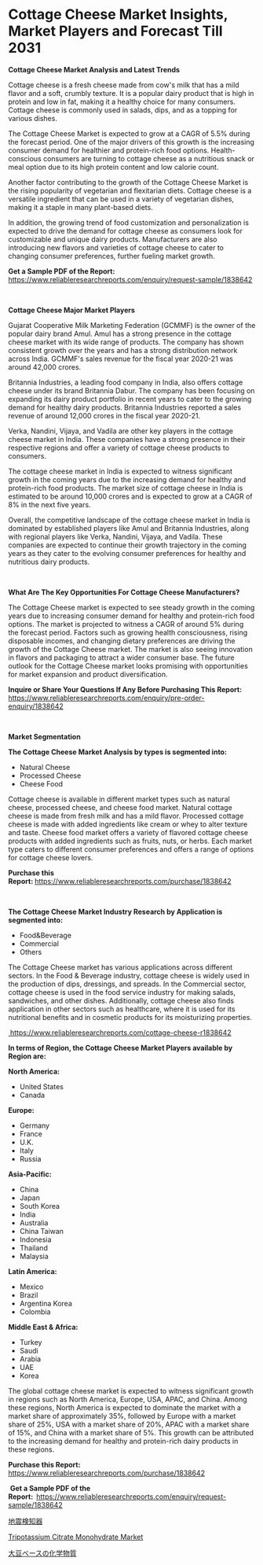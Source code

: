 <p><h1>Cottage Cheese Market Insights, Market Players and Forecast Till 2031</h1></p><p><strong>Cottage Cheese Market Analysis and Latest Trends</strong></p>
<p><p>Cottage cheese is a fresh cheese made from cow's milk that has a mild flavor and a soft, crumbly texture. It is a popular dairy product that is high in protein and low in fat, making it a healthy choice for many consumers. Cottage cheese is commonly used in salads, dips, and as a topping for various dishes.</p><p>The Cottage Cheese Market is expected to grow at a CAGR of 5.5% during the forecast period. One of the major drivers of this growth is the increasing consumer demand for healthier and protein-rich food options. Health-conscious consumers are turning to cottage cheese as a nutritious snack or meal option due to its high protein content and low calorie count.</p><p>Another factor contributing to the growth of the Cottage Cheese Market is the rising popularity of vegetarian and flexitarian diets. Cottage cheese is a versatile ingredient that can be used in a variety of vegetarian dishes, making it a staple in many plant-based diets.</p><p>In addition, the growing trend of food customization and personalization is expected to drive the demand for cottage cheese as consumers look for customizable and unique dairy products. Manufacturers are also introducing new flavors and varieties of cottage cheese to cater to changing consumer preferences, further fueling market growth.</p></p>
<p><strong>Get a Sample PDF of the Report:&nbsp;</strong> <a href="https://www.reliableresearchreports.com/enquiry/request-sample/1838642">https://www.reliableresearchreports.com/enquiry/request-sample/1838642</a></p>
<p>&nbsp;</p>
<p><strong>Cottage Cheese Major Market Players</strong></p>
<p><p>Gujarat Cooperative Milk Marketing Federation (GCMMF) is the owner of the popular dairy brand Amul. Amul has a strong presence in the cottage cheese market with its wide range of products. The company has shown consistent growth over the years and has a strong distribution network across India. GCMMF's sales revenue for the fiscal year 2020-21 was around 42,000 crores.</p><p>Britannia Industries, a leading food company in India, also offers cottage cheese under its brand Britannia Dabur. The company has been focusing on expanding its dairy product portfolio in recent years to cater to the growing demand for healthy dairy products. Britannia Industries reported a sales revenue of around 12,000 crores in the fiscal year 2020-21.</p><p>Verka, Nandini, Vijaya, and Vadila are other key players in the cottage cheese market in India. These companies have a strong presence in their respective regions and offer a variety of cottage cheese products to consumers.</p><p>The cottage cheese market in India is expected to witness significant growth in the coming years due to the increasing demand for healthy and protein-rich food products. The market size of cottage cheese in India is estimated to be around 10,000 crores and is expected to grow at a CAGR of 8% in the next five years.</p><p>Overall, the competitive landscape of the cottage cheese market in India is dominated by established players like Amul and Britannia Industries, along with regional players like Verka, Nandini, Vijaya, and Vadila. These companies are expected to continue their growth trajectory in the coming years as they cater to the evolving consumer preferences for healthy and nutritious dairy products.</p></p>
<p>&nbsp;</p>
<p><strong>What Are The Key Opportunities For Cottage Cheese Manufacturers?</strong></p>
<p><p>The Cottage Cheese market is expected to see steady growth in the coming years due to increasing consumer demand for healthy and protein-rich food options. The market is projected to witness a CAGR of around 5% during the forecast period. Factors such as growing health consciousness, rising disposable incomes, and changing dietary preferences are driving the growth of the Cottage Cheese market. The market is also seeing innovation in flavors and packaging to attract a wider consumer base. The future outlook for the Cottage Cheese market looks promising with opportunities for market expansion and product diversification.</p></p>
<p><strong>Inquire or Share Your Questions If Any Before Purchasing This Report:</strong> <a href="https://www.reliableresearchreports.com/enquiry/pre-order-enquiry/1838642">https://www.reliableresearchreports.com/enquiry/pre-order-enquiry/1838642</a></p>
<p>&nbsp;</p>
<p><strong>Market Segmentation</strong></p>
<p><strong>The Cottage Cheese Market Analysis by types is segmented into:</strong></p>
<p><ul><li>Natural Cheese</li><li>Processed Cheese</li><li>Cheese Food</li></ul></p>
<p><p>Cottage cheese is available in different market types such as natural cheese, processed cheese, and cheese food market. Natural cottage cheese is made from fresh milk and has a mild flavor. Processed cottage cheese is made with added ingredients like cream or whey to alter texture and taste. Cheese food market offers a variety of flavored cottage cheese products with added ingredients such as fruits, nuts, or herbs. Each market type caters to different consumer preferences and offers a range of options for cottage cheese lovers.</p></p>
<p><strong>Purchase this Report:&nbsp;</strong><a href="https://www.reliableresearchreports.com/purchase/1838642">https://www.reliableresearchreports.com/purchase/1838642</a></p>
<p>&nbsp;</p>
<p><strong>The Cottage Cheese Market Industry Research by Application is segmented into:</strong></p>
<p><ul><li>Food&Beverage</li><li>Commercial</li><li>Others</li></ul></p>
<p><p>The Cottage Cheese market has various applications across different sectors. In the Food & Beverage industry, cottage cheese is widely used in the production of dips, dressings, and spreads. In the Commercial sector, cottage cheese is used in the food service industry for making salads, sandwiches, and other dishes. Additionally, cottage cheese also finds application in other sectors such as healthcare, where it is used for its nutritional benefits and in cosmetic products for its moisturizing properties.</p></p>
<p><a href="https://www.reliableresearchreports.com/cottage-cheese-r1838642">&nbsp;https://www.reliableresearchreports.com/cottage-cheese-r1838642</a></p>
<p><strong>In terms of Region, the Cottage Cheese Market Players available by Region are:</strong></p>
<p>
    <p> <strong> North America: </strong>
        <ul>
            <li>United States</li>
            <li>Canada</li>
        </ul>
        </p> 
    <p> <strong> Europe: </strong>
        <ul>
            <li>Germany</li>
            <li>France</li>
            <li>U.K.</li>
            <li>Italy</li>
            <li>Russia</li>
        </ul>
        </p> 
    <p> <strong> Asia-Pacific: </strong>
        <ul>
            <li>China</li>
            <li>Japan</li>
            <li>South Korea</li>
            <li>India</li>
            <li>Australia</li>
            <li>China Taiwan</li>
            <li>Indonesia</li>
            <li>Thailand</li>
            <li>Malaysia</li>
        </ul>
        </p> 
    <p> <strong> Latin America: </strong>
        <ul>
            <li>Mexico</li>
            <li>Brazil</li>
            <li>Argentina Korea</li>
            <li>Colombia</li>
        </ul>
        </p> 
    <p> <strong> Middle East & Africa: </strong>
        <ul>
            <li>Turkey</li>
            <li>Saudi</li>
            <li>Arabia</li>
            <li>UAE</li>
            <li>Korea</li>
        </ul>
    </p>
    </p>
<p><p>The global cottage cheese market is expected to witness significant growth in regions such as North America, Europe, USA, APAC, and China. Among these regions, North America is expected to dominate the market with a market share of approximately 35%, followed by Europe with a market share of 25%, USA with a market share of 20%, APAC with a market share of 15%, and China with a market share of 5%. This growth can be attributed to the increasing demand for healthy and protein-rich dairy products in these regions.</p></p>
<p><strong>Purchase this Report: </strong><a href="https://www.reliableresearchreports.com/purchase/1838642">https://www.reliableresearchreports.com/purchase/1838642</a></p>
<p>&nbsp;<strong>Get a Sample PDF of the Report:&nbsp;&nbsp;</strong><a href="https://www.reliableresearchreports.com/enquiry/request-sample/1838642">https://www.reliableresearchreports.com/enquiry/request-sample/1838642</a></p>
<p><strong></strong></p>
<p><p><a href="https://medium.com/@jackparker654/%E5%9C%B0%E9%9C%87%E6%A4%9C%E5%87%BA%E5%99%A8%E5%B8%82%E5%A0%B4%E3%81%AE%E5%88%86%E6%9E%90-%E3%82%B0%E3%83%AD%E3%83%BC%E3%83%90%E3%83%AB%E6%A5%AD%E7%95%8C%E3%81%AE%E5%B1%95%E6%9C%9B%E3%81%A8%E4%BA%88%E6%B8%AC-2024%E5%B9%B4%E3%81%8B%E3%82%892031%E5%B9%B4-b406175720b1">地震検知器</a></p><p><a href="https://fearless-okapi-6c8.notion.site/Tripotassium-Citrate-Monohydrate-Market-Growth-Market-Trends-COVID-19-Impact-and-Forecasts-for-pe-8ec35c187b8347378bc37ee58e85a4af">Tripotassium Citrate Monohydrate Market</a></p><p><a href="https://github.com/DonaldShaw1965/Market-Research-Report-List-1/blob/main/384946918065.md">大豆ベースの化学物質</a></p></p>